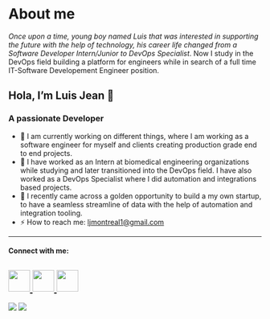 # About me

*Once upon a time, young boy named Luis that was interested in supporting the future with the help of technology, his career life changed from a Software Developer Intern/Junior to DevOps Specialist*. Now I study in the DevOps field building a platform for engineers while in search of a full time IT-Software Developement Engineer position.


## Hola, I’m Luis Jean 👋
### A passionate Developer
- 🔭 I am currently working on different things, where I am working as a software engineer for myself and clients creating production grade end to end projects.
- 🌱 I have worked as an Intern at biomedical engineering organizations while studying and later transitioned into the DevOps field. I have also worked as a DevOps Specialist where I did automation and integrations based projects. 
- 🙇 I recently came across a golden opportunity to build a my own startup, to have a seamless streamline of data with the help of automation and integration tooling.
- ⚡ How to reach me: ljmontreal1@gmail.com

---
#### Connect with me:


[<img src="https://user-images.githubusercontent.com/38962380/168151713-59971c5f-a0fa-4699-bdb2-ba5efc3f7f01.jpg" width="43">
](https://www.linkedin.com/in/luis-jean-01448a173/)  [<img src="https://user-images.githubusercontent.com/38962380/168152835-c81deb56-fb94-4e10-8ffd-d6361e61b9c1.png" width="43">
](https://www.Instagram.com/LuisRjean/)  [<img src="https://user-images.githubusercontent.com/38962380/168154797-fa12f72f-9a02-485a-81b7-7fe7a98be667.jpg" width="43">
](https://www.twitter.com/LuisRJean/) 
---



[1]: https://www.linkedin.com/in/luis-jean-01448a173
[2]: https://www.Instagram.com/LuisRjean
[3]: https://www.twitter.com/LuisRJean




<img src="https://github-readme-stats.vercel.app/api/pin/?username=LuisRJean&repo=const-green
"/>
<img src="https://github-readme-streak-stats.herokuapp.com/?user=LuisRJean"/>